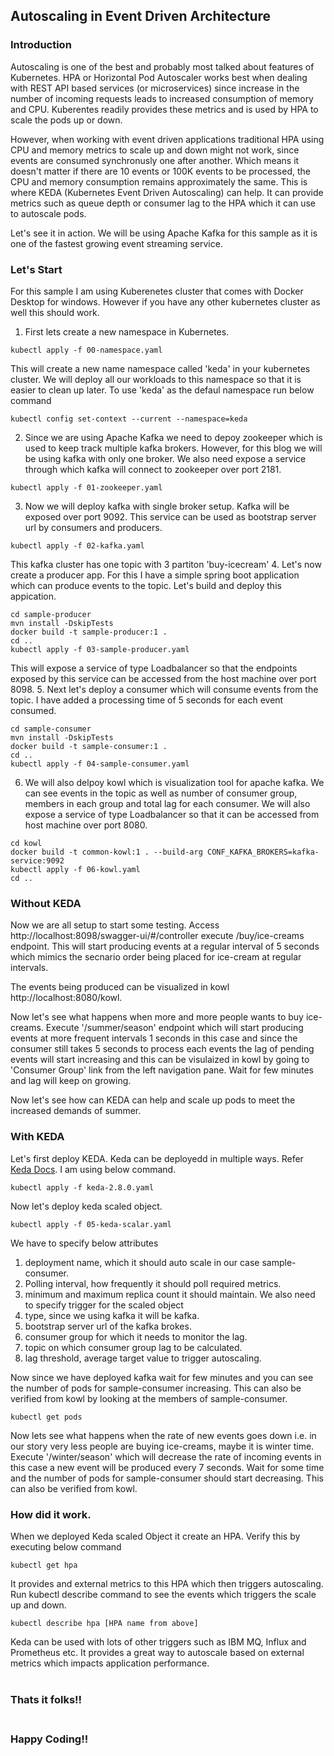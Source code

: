 ## Autoscaling in Event Driven Architecture

### Introduction
Autoscaling is one of the best and probably most talked about features of Kubernetes. HPA or Horizontal Pod Autoscaler works best when dealing with REST API based services (or microservices) since increase in the number of incoming requests leads to increased consumption of memory and CPU. Kuberentes readily provides these metrics and is used by HPA to scale the pods up or down. 

However, when working with event driven applications traditional HPA using CPU and memory metrics to scale up and down might not work, since events are consumed synchronusly one after another. Which means it doesn't matter if there are 10 events or 100K events to be processed, the CPU and memory consumption remains approximately the same.
This is where KEDA (Kubernetes Event Driven Autoscaling) can help. It can provide metrics such as queue depth or consumer lag to the HPA which it can use to autoscale pods.

Let's see it in action. We will be using Apache Kafka for this sample as it is one of the fastest growing event streaming service.

### Let's Start
For this sample I am using Kuberenetes cluster that comes with Docker Desktop for windows. However if you have any other kubernetes cluster as well this should work.

1. First lets create a new namespace in Kubernetes. 
```shell
kubectl apply -f 00-namespace.yaml
``` 
This will create a new name namespace called 'keda' in your kubernetes cluster. We will deploy all our workloads to this namespace so that it is easier to clean up later.
To use 'keda' as the defaul namespace run below command
```shell
kubectl config set-context --current --namespace=keda
```
2. Since we are using Apache Kafka we need to depoy zookeeper which is used to keep track multiple kafka brokers. However, for this blog we will be using kafka with only one broker. We also need expose a service through which kafka will connect to zookeeper over port 2181. 
```shell
kubectl apply -f 01-zookeeper.yaml
```
3. Now we will deploy kafka with single broker setup. Kafka will be exposed over port 9092. This service can be used as bootstrap server url by consumers and producers.
```shell
kubectl apply -f 02-kafka.yaml
```
This kafka cluster has one topic with 3 partiton 'buy-icecream'
4. Let's now create a producer app. For this I have a simple spring boot application which can produce events to the topic. Let's build and deploy this appication.
```shell
cd sample-producer
mvn install -DskipTests
docker build -t sample-producer:1 .
cd ..
kubectl apply -f 03-sample-producer.yaml
```
This will expose a service of type Loadbalancer so that the endpoints exposed by this service can be accessed from the host machine over port 8098.
5. Next let's deploy a consumer which will consume events from the topic. I have added a processing time of 5 seconds for each event consumed.
```shell
cd sample-consumer
mvn install -DskipTests
docker build -t sample-consumer:1 .
cd ..
kubectl apply -f 04-sample-consumer.yaml
```
6. We will also delpoy kowl which is visualization tool for apache kafka. We can see events in the topic as well as number of consumer group, members in each group and total lag for each consumer.
We will also expose a service of type Loadbalancer so that it can be accessed from host machine over port 8080.
```
cd kowl
docker build -t common-kowl:1 . --build-arg CONF_KAFKA_BROKERS=kafka-service:9092
kubectl apply -f 06-kowl.yaml
cd ..
```

### Without KEDA
Now we are all setup to start some testing. 
Access http://localhost:8098/swagger-ui/#/controller execute /buy/ice-creams endpoint. This will start producing events at a regular interval of 5 seconds which mimics the secnario order being placed for ice-cream at regular intervals.

The events being produced can be visualized in kowl http://localhost:8080/kowl.

Now let's see what happens when more and more people wants to buy ice-creams. Execute '/summer/season' endpoint which will start producing events at more frequent intervals 1 seconds in this case and since the consumer still takes 5 seconds to process each events the lag of pending events will start increasing and this can be visulaized in kowl by going to 'Consumer Group' link from the left navigation pane.
Wait for few minutes and lag will keep on growing.

Now let's see how can KEDA can help and scale up pods to meet the increased demands of summer.

### With KEDA
Let's first deploy KEDA.
Keda can be deployedd in multiple ways. Refer [Keda Docs](https://keda.sh/docs/2.8/deploy/). I am using below command. 
```shell
kubectl apply -f keda-2.8.0.yaml
```
Now let's deploy keda scaled object. 
```
kubectl apply -f 05-keda-scalar.yaml
```
We have to specify below attributes 
1. deployment name, which it should auto scale in our case sample-consumer.
2. Polling interval, how frequently it should poll required metrics.
3. minimum and maximum replica count it should maintain.
We also need to specify trigger for the scaled object
1. type, since we using kafka it will be kafka.
2. bootstrap server url of the kafka brokes.
3. consumer group for which it needs to monitor the lag.
4. topic on which consumer group lag to be calculated.
5. lag threshold, average target value to trigger autoscaling.

Now since we have deployed kafka wait for few minutes and you can see the number of pods for sample-consumer increasing. This can also be verified from kowl by looking at the members of sample-consumer.
```shell
kubectl get pods
```

Now lets see what happens when the rate of new events goes down i.e. in our story very less people are buying ice-creams, maybe it is winter time. Execute '/winter/season' which will decrease the rate of incoming events in this case a new event will be produced every 7 seconds. Wait for some time and the number of pods for sample-consumer should start decreasing. This can also be verified from kowl.

### How did it work.
When we deployed Keda scaled Object it create an HPA. Verify this by executing below command
```shell
kubectl get hpa
```
It provides and external metrics to this HPA which then triggers autoscaling. Run kubectl describe command to see the events which triggers the scale up and down.
```shell
kubectl describe hpa [HPA name from above]
```

Keda can be used with lots of other triggers such as IBM MQ, Influx and Prometheus etc. It provides a great way to autoscale based on external metrics which impacts application performance.
</br></br>
### Thats it folks!!</br></br>
### Happy Coding!!

